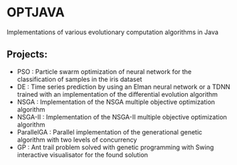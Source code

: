 OPTJAVA
=======

Implementations of various evolutionary computation algorithms in Java

Projects:
-------

- PSO : Particle swarm optimization of neural network for the classification of samples in the iris dataset
- DE : Time series prediction by using an Elman neural network or a TDNN trained with an implementation of the differential evolution algorithm
- NSGA : Implementation of the NSGA multiple objective optimization algorithm
- NSGA-II : Implementation of the NSGA-II multiple objective optimization algorithm
- ParallelGA : Parallel implementation of the generational genetic algorithm with two levels of concurrency
- GP : Ant trail problem solved with genetic programming with Swing interactive visualisator for the found solution
